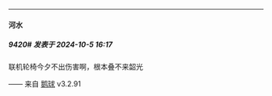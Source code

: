 ﻿
*****

####  河水  
##### 9420#       发表于 2024-10-5 16:17

联机轮椅今夕不出伤害啊，根本叠不来韶光

—— 来自 [鹅球](https://www.pgyer.com/GcUxKd4w) v3.2.91

